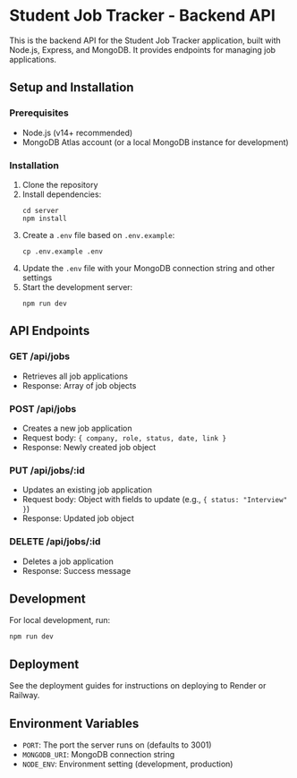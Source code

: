 
# Student Job Tracker - Backend API

This is the backend API for the Student Job Tracker application, built with Node.js, Express, and MongoDB. It provides endpoints for managing job applications.

## Setup and Installation

### Prerequisites
- Node.js (v14+ recommended)
- MongoDB Atlas account (or a local MongoDB instance for development)

### Installation

1. Clone the repository
2. Install dependencies:
   ```
   cd server
   npm install
   ```
3. Create a `.env` file based on `.env.example`:
   ```
   cp .env.example .env
   ```
4. Update the `.env` file with your MongoDB connection string and other settings
5. Start the development server:
   ```
   npm run dev
   ```

## API Endpoints

### GET /api/jobs
- Retrieves all job applications
- Response: Array of job objects

### POST /api/jobs
- Creates a new job application
- Request body: `{ company, role, status, date, link }`
- Response: Newly created job object

### PUT /api/jobs/:id
- Updates an existing job application
- Request body: Object with fields to update (e.g., `{ status: "Interview" }`)
- Response: Updated job object

### DELETE /api/jobs/:id
- Deletes a job application
- Response: Success message

## Development

For local development, run:
```
npm run dev
```

## Deployment

See the deployment guides for instructions on deploying to Render or Railway.

## Environment Variables

- `PORT`: The port the server runs on (defaults to 3001)
- `MONGODB_URI`: MongoDB connection string
- `NODE_ENV`: Environment setting (development, production)

